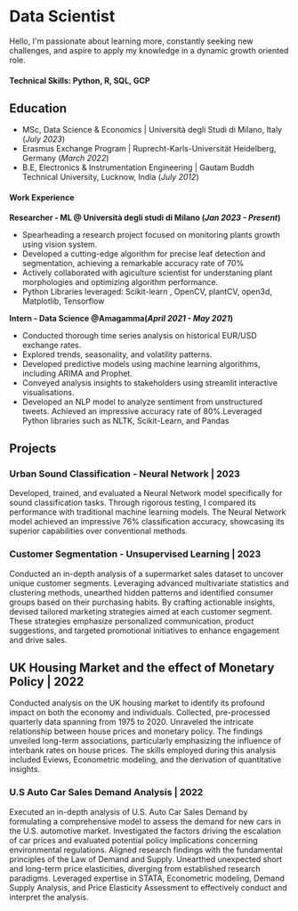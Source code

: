 # Data Scientist
Hello, I'm passionate about learning more, constantly seeking new challenges, and aspire to apply my knowledge in a dynamic growth oriented role.

#### Technical Skills: Python, R, SQL, GCP

## Education 
- MSc, Data Science & Economics | Università degli Studi di Milano, Italy (_July 2023_)
- Erasmus Exchange Program | Ruprecht-Karls-Universität Heidelberg, Germany (_March 2022_)
- B.E, Electronics & Instrumentation Engineering | Gautam Buddh Technical University, Lucknow, India (_July 2012_)

#### Work Experience 
**Researcher - ML @ Università degli studi di Milano (_Jan 2023 - Present_)**
- Spearheading a research project focused on monitoring plants growth using vision system.
- Developed a cutting-edge algorithm for precise leaf detection and segmentation, achieving a remarkable accuracy rate of 70%
- Actively collaborated with agiculture scientist for understaning plant morphologies and optimizing algorithm performance.
- Python Libraries leveraged: Scikit-learn , OpenCV, plantCV, open3d, Matplotlib, Tensorflow

**Intern - Data Science @Amagamma(_April 2021 - May 2021_)**
- Conducted thorough time series analysis on historical EUR/USD exchange rates.
- Explored trends, seasonality, and volatility patterns.
- Developed predictive models using machine learning algorithms, including ARIMA and Prophet.
- Conveyed analysis insights to stakeholders using streamlit interactive visualisations.
- Developed an NLP model to analyze sentiment from unstructured tweets. Achieved an impressive accuracy rate of 80%.Leveraged Python libraries such as NLTK, Scikit-Learn, and Pandas

## Projects
### Urban Sound Classification - Neural Network | 2023
Developed, trained, and evaluated a Neural Network model specifically for sound classification tasks. Through rigorous testing, I compared its performance with traditional machine learning models. The Neural Network model achieved an impressive 76% classification accuracy, showcasing its superior capabilities over conventional methods.

### Customer Segmentation - Unsupervised Learning | 2023
Conducted an in-depth analysis of a supermarket sales dataset to uncover unique customer segments. Leveraging advanced multivariate statistics and clustering methods, unearthed hidden patterns and identified consumer groups based on their purchasing habits. By crafting actionable insights, devised tailored marketing strategies aimed at each customer segment. These strategies emphasize personalized communication, product suggestions, and targeted promotional initiatives to enhance engagement and drive sales.

## UK Housing Market and the effect of Monetary Policy | 2022
Conducted analysis on the UK housing market to identify its profound impact on both the economy and individuals. Collected, pre-processed quarterly data spanning from 1975 to 2020. Unraveled the intricate relationship between house prices and monetary policy. The findings unveiled long-term associations, particularly emphasizing the influence of interbank rates on house prices. The skills employed during this analysis included Eviews, Econometric modeling, and the derivation of quantitative insights. 

### U.S Auto Car Sales Demand Analysis | 2022
Executed an in-depth analysis of U.S. Auto Car Sales Demand by formulating a comprehensive model to assess the demand for new cars in the U.S. automotive market. Investigated the factors driving the escalation of car prices and evaluated potential policy implications concerning environmental regulations. Aligned research findings with the fundamental principles of the Law of Demand and Supply. Unearthed unexpected short and long-term price elasticities, diverging from established research paradigms. Leveraged expertise in STATA, Econometric modeling, Demand Supply Analysis, and Price Elasticity Assessment to effectively conduct and interpret the analysis.
